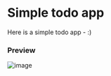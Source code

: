 # Simple todo app
Here is a simple todo app - :)
### Preview
![image](https://github.com/remintroy/todo-react/assets/86014784/4a370840-78c2-4bfd-851c-5042ebcfefcc)


